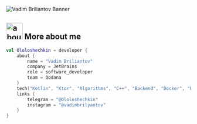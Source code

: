 ![Vadim Briliantov Banner](https://raw.github.com/Ololoshechkin/Ololoshechkin/master/github.png)

## <img width="45" alt="about" src="https://raw.github.com/Ololoshechkin/Ololoshechkin/master/about.png"> More about me
```kotlin
val Ololoshechkin = developer {
    about {
        name = "Vadim Briliantov"
        company = JetBrains
        role = software_developer
        team = Qodana
    }
    tech("Kotlin", "Ktor", "Algorithms", "C++", "Backend", "Docker", "Postgres")
    links {
        telegram = "@Ololoshechkin"
        instagram = "@vadimbrilyantov"
    }
}
```
